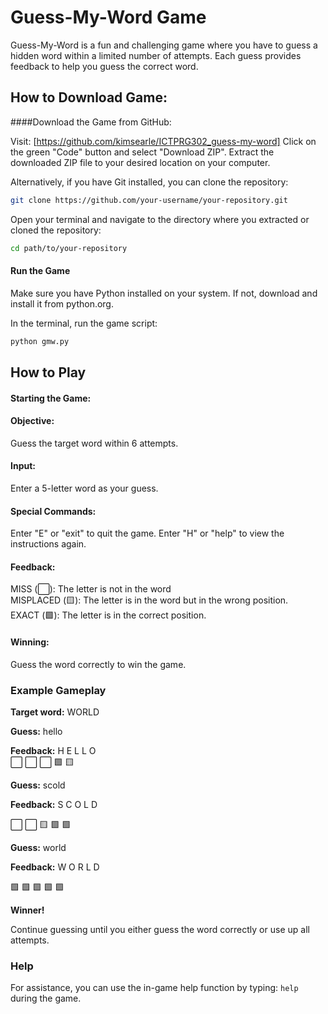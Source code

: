 # Guess-My-Word Game
Guess-My-Word is a fun and challenging game where you have to guess a hidden word within a limited number of attempts. Each guess provides feedback to help you guess the correct word.

## How to Download Game:

####Download the Game from GitHub:

Visit: [https://github.com/kimsearle/ICTPRG302_guess-my-word] 
Click on the green "Code" button and select "Download ZIP".
Extract the downloaded ZIP file to your desired location on your computer.  

Alternatively, if you have Git installed, you can clone the repository:
```bash
git clone https://github.com/your-username/your-repository.git
```  
Open your terminal and navigate to the directory where you extracted or cloned the repository: 
```bash
cd path/to/your-repository
```  
 #### Run the Game
Make sure you have Python installed on your system. If not, download and install it from python.org.

In the terminal, run the game script:
```bash
python gmw.py
```

## How to Play

#### Starting the Game: 

#### Objective: 
Guess the target word within 6 attempts.

#### Input: 
Enter a 5-letter word as your guess.

#### Special Commands:

Enter "E" or "exit" to quit the game.
Enter "H" or "help" to view the instructions again.  

#### Feedback:


MISS (⬜): The letter is not in the word  
MISPLACED (🟨): The letter is in the word but in the wrong position.  
EXACT (🟩): The letter is in the correct position.

#### Winning: 
Guess the word correctly to win the game.


### Example Gameplay

**Target word:** WORLD

**Guess:** hello

**Feedback:** H E L L O   
⬜ ⬜ ⬜ 🟩 🟨    
  
**Guess:** scold

**Feedback:** S C O L D
  
⬜ ⬜ 🟨 🟩 🟩  

**Guess:** world

**Feedback:** W O R L D
  
🟩 🟩 🟩 🟩 🟩  

**Winner!**
    
Continue guessing until you either guess the word correctly or use up all attempts.


### Help
For assistance, you can use the in-game help function by typing: 
```help``` during the game.

